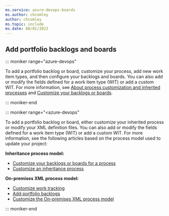 ```yaml
---
ms.service: azure-devops-boards
ms.author: chcomley
author: chcomley
ms.topic: include
ms.date: 08/01/2023
---
```


## Add portfolio backlogs and boards

::: moniker range="azure-devops"

To add a portfolio backlog or board, customize your process, add new work item types, and then configure your backlogs and boards. You can also add or modify the fields defined for a work item type (WIT) or add a custom WIT. For more information, see [About process customization and inherited processes](../../organizations/settings/work/inheritance-process-model.md) and [Customize your backlogs or boards](../../organizations/settings/work/customize-process-backlogs-boards.md). 

::: moniker-end

::: moniker range="<azure-devops"

To add a portfolio backlog or board, either customize your inherited process or modify your XML definition files. You can also add or modify the fields defined for a work item type (WIT) or add a custom WIT. For more information, see the following articles based on the process model used to update your project: 

**Inheritance process model:**
- [Customize your backlogs or boards for a process](../../organizations/settings/work/customize-process-backlogs-boards.md)
- [Customize an inheritance process](../../organizations/settings/work/inheritance-process-model.md)

**On-premises XML process model:**
- [Customize work tracking](../../reference/customize-work.md)
- [Add portfolio backlogs](../../reference/add-portfolio-backlogs.md)
- [Customize the On-premises XML process model](../../reference/on-premises-xml-process-model.md)

::: moniker-end

